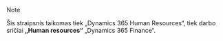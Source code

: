 > [!NOTE]
> Šis straipsnis taikomas tiek „Dynamics 365 Human Resources“, tiek darbo sričiai **„Human resources“** „Dynamics 365 Finance“.